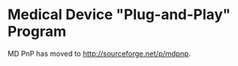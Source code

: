 Medical Device "Plug-and-Play" Program
======================================

MD PnP has moved to <http://sourceforge.net/p/mdpnp>.